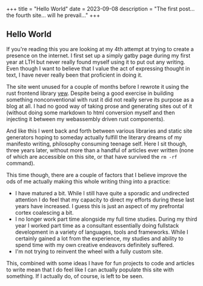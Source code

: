 +++
title = "Hello World"
date = 2023-09-08
description  = "The first post... the fourth site... will he prevail..."
+++

## Hello World

If you're reading this you are looking at my 4th attempt at trying to create a presence on the internet. I first set up a simply gatby page during my first year at LTH but never really found myself using it to put out any writing. Even though I want to believe that I value the act of expressing thought in text, I have never really been that proficient in doing it. 

The site went unused for a couple of months before I rewrote it using the rust frontend library [yew](https://yew.rs/). Despite being a good exercise in building something nonconventional with rust it did not really serve its purpose as a blog at all. I had no good way of taking prose and generating sites out of it (without doing some markdown to html conversion myself and then injecting it between my webassembly driven rust components).

And like this I went back and forth between various libraries and static site generators hoping to someday actually fulfill the literary dreams of my manifesto writing, philosophy consuming teenage self.  Here I sit though, three years later, without more than a handful of articles ever written (none of which are accessible on this site, or that have survived the `rm -rf` command).

This time though, there are a couple of factors that I believe improve the ods of me actually making this whole writing thing into a practice:

- I have matured a bit. While I still have quite a sporadic and undirected attention I do feel that my capacity to direct my efforts during these last years have increased. I guess this is just an aspect of my prefrontal cortex coalescing a bit.
- I no longer work part time alongside my full time studies. During my third year I worked part time as a consultant essentially doing fullstack development in a variety of languages, tools and frameworks. While I certainly gained a lot from the experience, my studies and ability to spend time with my own creative endeavors definitely suffered.
- I'm not trying to reinvent the wheel with a fully custom site.

This, combined with some ideas I have for fun projects to code and articles to write mean that I do feel like I can actually populate this site with something. If I actually do, of course, is left to be seen.